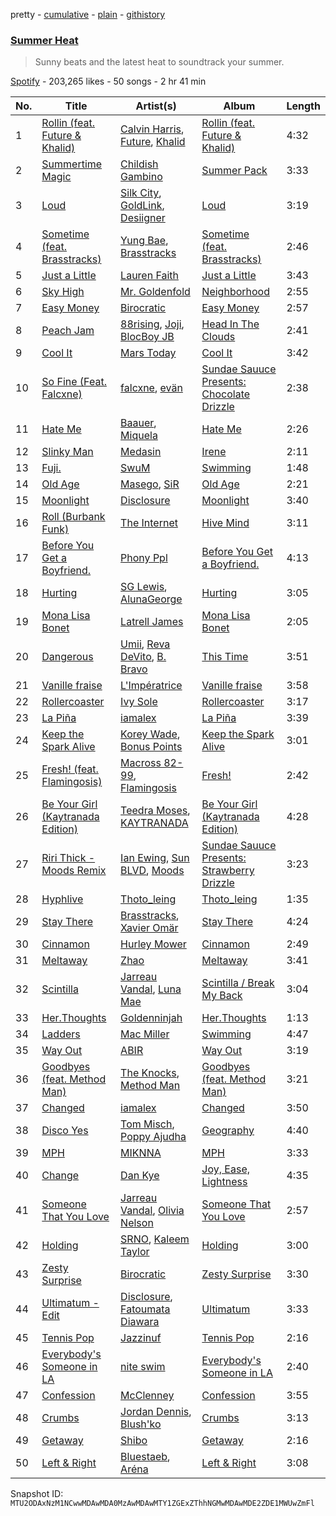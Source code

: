 pretty - [cumulative](/playlists/cumulative/37i9dQZF1DWX1UA045EoPG.md) - [plain](/playlists/plain/37i9dQZF1DWX1UA045EoPG) - [githistory](https://github.githistory.xyz/mackorone/spotify-playlist-archive/blob/main/playlists/plain/37i9dQZF1DWX1UA045EoPG)

### [Summer Heat](https://open.spotify.com/playlist/37i9dQZF1DWX1UA045EoPG)

> Sunny beats and the latest heat to soundtrack your summer.

[Spotify](https://open.spotify.com/user/spotify) - 203,265 likes - 50 songs - 2 hr 41 min

| No. | Title | Artist(s) | Album | Length |
|---|---|---|---|---|
| 1 | [Rollin \(feat\. Future & Khalid\)](https://open.spotify.com/track/3FDrI0FLKzrYQiWxPhqV2W) | [Calvin Harris](https://open.spotify.com/artist/7CajNmpbOovFoOoasH2HaY), [Future](https://open.spotify.com/artist/1RyvyyTE3xzB2ZywiAwp0i), [Khalid](https://open.spotify.com/artist/6LuN9FCkKOj5PcnpouEgny) | [Rollin \(feat\. Future & Khalid\)](https://open.spotify.com/album/6nt2urfBROkUQWnzpSOohu) | 4:32 |
| 2 | [Summertime Magic](https://open.spotify.com/track/4j3GWI86JvSaF0BLdmgcfF) | [Childish Gambino](https://open.spotify.com/artist/73sIBHcqh3Z3NyqHKZ7FOL) | [Summer Pack](https://open.spotify.com/album/15k99o4mZJ9mfpQGIOrZ45) | 3:33 |
| 3 | [Loud](https://open.spotify.com/track/556LJMJMhRJUNb4IggLTMM) | [Silk City](https://open.spotify.com/artist/2X97ZAqRKRMYFIDqtvGgGc), [GoldLink](https://open.spotify.com/artist/5XenQ7XfcvQdfIbpLEFaKQ), [Desiigner](https://open.spotify.com/artist/7pFeBzX627ff0VnN6bxPR4) | [Loud](https://open.spotify.com/album/4esQRJHaiTQycN77tdw8fZ) | 3:19 |
| 4 | [Sometime \(feat\. Brasstracks\)](https://open.spotify.com/track/5G9AFl0ibJsTbGm8h3N6jw) | [Yung Bae](https://open.spotify.com/artist/30FDJPN3RtwJZ20g5YGCRX), [Brasstracks](https://open.spotify.com/artist/5sKvgmG84C0bIMWeS2SRPr) | [Sometime \(feat\. Brasstracks\)](https://open.spotify.com/album/3JtPUd1jInKOtMUVFiqDOF) | 2:46 |
| 5 | [Just a Little](https://open.spotify.com/track/5P6nbeGMqnAGwqt9rrraaQ) | [Lauren Faith](https://open.spotify.com/artist/5Y4KzJ4mRooyCG3qmIqOtd) | [Just a Little](https://open.spotify.com/album/4D5CFuwtc552jcdLkSahXq) | 3:43 |
| 6 | [Sky High](https://open.spotify.com/track/4KPTn94q9A0WsuypOrSzIV) | [Mr\. Goldenfold](https://open.spotify.com/artist/6FPuOcm8xqY362N137yZXi) | [Neighborhood](https://open.spotify.com/album/5LvMZHMGHz6w3N2nwVjdkB) | 2:55 |
| 7 | [Easy Money](https://open.spotify.com/track/17FYfMKpJJP4uP6B8qv90o) | [Birocratic](https://open.spotify.com/artist/60b7IDlGflg5lgyfEGf9yB) | [Easy Money](https://open.spotify.com/album/3n2oIsnzSfEV3j5gnHQvC5) | 2:57 |
| 8 | [Peach Jam](https://open.spotify.com/track/6dktyiCWz2JYGmcPQ5D5dY) | [88rising](https://open.spotify.com/artist/1AhjOkOLkbHUfcHDSErXQs), [Joji](https://open.spotify.com/artist/3MZsBdqDrRTJihTHQrO6Dq), [BlocBoy JB](https://open.spotify.com/artist/4TEJudQY2pXxVHPE3gD2EU) | [Head In The Clouds](https://open.spotify.com/album/6YFBWwUDdot8IjBZSYOacB) | 2:41 |
| 9 | [Cool It](https://open.spotify.com/track/063IdJMX78fSgSJnaYwSKh) | [Mars Today](https://open.spotify.com/artist/60jVpPkp3hgECctyeE9gWH) | [Cool It](https://open.spotify.com/album/5VoqRVINQCZpRLvPeSPfmI) | 3:42 |
| 10 | [So Fine \(Feat\. Falcxne\)](https://open.spotify.com/track/6r3RoSEAZQMHCZqSS4aEL9) | [falcxne](https://open.spotify.com/artist/5pHwJakVgh9gOqUEoT9ZYz), [evän](https://open.spotify.com/artist/2VNtLWlwWghbNHvtPcM69G) | [Sundae Sauuce Presents: Chocolate Drizzle](https://open.spotify.com/album/0JpEaFsmduibGQhAEoIgXz) | 2:38 |
| 11 | [Hate Me](https://open.spotify.com/track/31e0GKdA86PliYQ9xnbbtP) | [Baauer](https://open.spotify.com/artist/25fqWEebq6PoiGQIHIrdtv), [Miquela](https://open.spotify.com/artist/7licaqhcEBQUzz9FownRaJ) | [Hate Me](https://open.spotify.com/album/5o96HoZeovqDi3O61OThxA) | 2:26 |
| 12 | [Slinky Man](https://open.spotify.com/track/0nVLAxfxzW9487k5LZpscC) | [Medasin](https://open.spotify.com/artist/62vbsDRAq0qHdezaCOzB0T) | [Irene](https://open.spotify.com/album/156TeTaPykSuBs9lh0h2vc) | 2:11 |
| 13 | [Fuji.](https://open.spotify.com/track/2xWavyjB5Nif5Cy8lRLX4Q) | [SwuM](https://open.spotify.com/artist/2Fc1UZXKRmPpWWx1sxcb9m) | [Swimming](https://open.spotify.com/album/2eN8bdTlnXQJlA4cKVYX4L) | 1:48 |
| 14 | [Old Age](https://open.spotify.com/track/1nMULe4EavfF8SZHQ3Pag9) | [Masego](https://open.spotify.com/artist/3ycxRkcZ67ALN3GQJ57Vig), [SiR](https://open.spotify.com/artist/3QTDHixorJelOLxoxcjqGx) | [Old Age](https://open.spotify.com/album/33vsKtsIqvAk0mpiVKN3rz) | 2:21 |
| 15 | [Moonlight](https://open.spotify.com/track/29tpVR68E5goOG1RlLQqbv) | [Disclosure](https://open.spotify.com/artist/6nS5roXSAGhTGr34W6n7Et) | [Moonlight](https://open.spotify.com/album/3qa2fJgOU5GZEkY2hQVPNF) | 3:40 |
| 16 | [Roll \(Burbank Funk\)](https://open.spotify.com/track/01bfHCsUTwydXCHP1VoLlI) | [The Internet](https://open.spotify.com/artist/7GN9PivdemQRKjDt4z5Zv8) | [Hive Mind](https://open.spotify.com/album/27ThgFMUAx3MXLQ297DzWF) | 3:11 |
| 17 | [Before You Get a Boyfriend.](https://open.spotify.com/track/4KVTbc2x0EahbAaLHv8TkH) | [Phony Ppl](https://open.spotify.com/artist/0oBsnAC3fzYkTHF3bkfNx6) | [Before You Get a Boyfriend.](https://open.spotify.com/album/09vk699RVpDUZ0fPXbTfZS) | 4:13 |
| 18 | [Hurting](https://open.spotify.com/track/56SHxd1fNd564p7kS6URmz) | [SG Lewis](https://open.spotify.com/artist/0GG2cWaonE4JPrjcCCQ1EG), [AlunaGeorge](https://open.spotify.com/artist/2VAnyOxzJuSAj7XIuEOT38) | [Hurting](https://open.spotify.com/album/2GOATjSsnYmidOyRs0xHuZ) | 3:05 |
| 19 | [Mona Lisa Bonet](https://open.spotify.com/track/2YzBdC2q79LqZ2w7YN5Yfj) | [Latrell James](https://open.spotify.com/artist/7zrWMnPOpwr5AEt670VKMc) | [Mona Lisa Bonet](https://open.spotify.com/album/2MmwK5PGV6s1O1kjAz4CsG) | 2:05 |
| 20 | [Dangerous](https://open.spotify.com/track/0aMn1LbfjyhZunY2K7oPLg) | [Umii](https://open.spotify.com/artist/63cNPy5lkcSkPmC1MrdRpc), [Reva DeVito](https://open.spotify.com/artist/00jACgDWIBdPM4eH8nORwz), [B\. Bravo](https://open.spotify.com/artist/7xc31aDpVtMW34JWjZvAG4) | [This Time](https://open.spotify.com/album/0QiYLU8SrwXQAleQaOgTP2) | 3:51 |
| 21 | [Vanille fraise](https://open.spotify.com/track/7nZ9CzhiFRPhOQCn7eDSnn) | [L'Impératrice](https://open.spotify.com/artist/4PwlsrN0t5mLN0C827cbEU) | [Vanille fraise](https://open.spotify.com/album/41Ht5x3AgpMVmoFoIzaUPO) | 3:58 |
| 22 | [Rollercoaster](https://open.spotify.com/track/2MLgNLIkT0SZ2YPhZ8rbg4) | [Ivy Sole](https://open.spotify.com/artist/4NcMrSi3B8eUVy6e1Ni3wu) | [Rollercoaster](https://open.spotify.com/album/4ZCormQxAfZzBFxNx0jnfm) | 3:17 |
| 23 | [La Piña](https://open.spotify.com/track/3fmIXrnXgt6ZzXWHewbvSC) | [iamalex](https://open.spotify.com/artist/6M6LWvHKgBle8SUtSpq6SU) | [La Piña](https://open.spotify.com/album/4Ur27mAxzS8CzHr942EuGE) | 3:39 |
| 24 | [Keep the Spark Alive](https://open.spotify.com/track/4ortOUyHPtxAmM1T0xXEhZ) | [Korey Wade](https://open.spotify.com/artist/5EMhnsc8XoFAR7Cpb8TjPv), [Bonus Points](https://open.spotify.com/artist/3GlCVMFRzrZ3FGtt4apejf) | [Keep the Spark Alive](https://open.spotify.com/album/2pJERUgp7pWBqhEnztIedx) | 3:01 |
| 25 | [Fresh! \(feat\. Flamingosis\)](https://open.spotify.com/track/0xyZGdpkODxuHeitZUpHPO) | [Macross 82\-99](https://open.spotify.com/artist/5C8KyBfvAz9PSaOd30eIow), [Flamingosis](https://open.spotify.com/artist/75cW8FFekyCjj0mfZM1Gfb) | [Fresh!](https://open.spotify.com/album/6osa0X7YiamMzT7mf1VBGW) | 2:42 |
| 26 | [Be Your Girl \(Kaytranada Edition\)](https://open.spotify.com/track/7xAE36UUNgyDJDIM4yiucY) | [Teedra Moses](https://open.spotify.com/artist/6vfR5QRc3xca0KvpG8KZBE), [KAYTRANADA](https://open.spotify.com/artist/6qgnBH6iDM91ipVXv28OMu) | [Be Your Girl \(Kaytranada Edition\)](https://open.spotify.com/album/4HUulHBL22YUjwG5WTje5N) | 4:28 |
| 27 | [Riri Thick \- Moods Remix](https://open.spotify.com/track/0xT4knFEialXamJIax97Yx) | [Ian Ewing](https://open.spotify.com/artist/6QrRSfwkZsixVIgDRhpToh), [Sun BLVD](https://open.spotify.com/artist/7K9cfCRuleWnt1AmUxsCf9), [Moods](https://open.spotify.com/artist/14uVJsPC4DByeuD0cq36ez) | [Sundae Sauuce Presents: Strawberry Drizzle](https://open.spotify.com/album/1uGtAEx6E84HjpI77vWDtt) | 3:23 |
| 28 | [Hyphlive](https://open.spotify.com/track/1snve7a1zOuwT88ABdXnnZ) | [Thoto\_leing](https://open.spotify.com/artist/5a4nrJ6eEVHg5CDeTbPwlm) | [Thoto\_leing](https://open.spotify.com/album/05zydkKDJWX9r0l4yRbCuN) | 1:35 |
| 29 | [Stay There](https://open.spotify.com/track/29aHLkN2TNG0to6UJbo5Ao) | [Brasstracks](https://open.spotify.com/artist/5sKvgmG84C0bIMWeS2SRPr), [Xavier Omär](https://open.spotify.com/artist/3UjPnt2nRmw10N58bBeNOg) | [Stay There](https://open.spotify.com/album/5zZ7Bvs4aD5cSl1urhazu1) | 4:24 |
| 30 | [Cinnamon](https://open.spotify.com/track/0VH7wmxrvFD1VBU701vueP) | [Hurley Mower](https://open.spotify.com/artist/6CoTYzOyg2NW2OUEFaSTxO) | [Cinnamon](https://open.spotify.com/album/3XalQXmk1Cek8ZBEjNQPFv) | 2:49 |
| 31 | [Meltaway](https://open.spotify.com/track/3YKQqS7xr8DcXggBwv4I5P) | [Zhao](https://open.spotify.com/artist/5bfw7ydBnntO3NbtHagaQf) | [Meltaway](https://open.spotify.com/album/15tMsoy4cyJgmE77DX1Vnt) | 3:41 |
| 32 | [Scintilla](https://open.spotify.com/track/7rYCnrsH8kAV9kJm6zI6UE) | [Jarreau Vandal](https://open.spotify.com/artist/6f96znq79wvlknKHHHhtTW), [Luna Mae](https://open.spotify.com/artist/5ownccCPeMuS8uJnAIsjFP) | [Scintilla / Break My Back](https://open.spotify.com/album/4StJrEkwzZtJgqqKTwljuS) | 3:04 |
| 33 | [Her.Thoughts](https://open.spotify.com/track/5w719VPErIafoSKcKhvAuN) | [Goldenninjah](https://open.spotify.com/artist/7h8yHAeuxxeKQjRXc7XiBu) | [Her.Thoughts](https://open.spotify.com/album/6eBoOWw9MdKHxmAfnSdugW) | 1:13 |
| 34 | [Ladders](https://open.spotify.com/track/39NDBdU5Xkm5pCFGa5kZtI) | [Mac Miller](https://open.spotify.com/artist/4LLpKhyESsyAXpc4laK94U) | [Swimming](https://open.spotify.com/album/5wtE5aLX5r7jOosmPhJhhk) | 4:47 |
| 35 | [Way Out](https://open.spotify.com/track/3CiBI1yRg9oUygxCOXlxUq) | [ABIR](https://open.spotify.com/artist/3QUOtWgmuxFyae4C0Q0thd) | [Way Out](https://open.spotify.com/album/0mZWmkD3zpDu8qEnGHl5oI) | 3:19 |
| 36 | [Goodbyes \(feat\. Method Man\)](https://open.spotify.com/track/1YItRRQXVa3GtFSZ0RmgXA) | [The Knocks](https://open.spotify.com/artist/2x7EATekOPhFGRx3syMGEC), [Method Man](https://open.spotify.com/artist/4VmEWwd8y9MCLwexFMdpwt) | [Goodbyes \(feat\. Method Man\)](https://open.spotify.com/album/4mo8TcrCcCfn4bjZmpgyIC) | 3:21 |
| 37 | [Changed](https://open.spotify.com/track/1eqUhiAigR4rtx5EmZkiNl) | [iamalex](https://open.spotify.com/artist/6M6LWvHKgBle8SUtSpq6SU) | [Changed](https://open.spotify.com/album/1PyVw5kgM8EZGH0BABIvTK) | 3:50 |
| 38 | [Disco Yes](https://open.spotify.com/track/61Ivix5DTnDPVjp1dgLyov) | [Tom Misch](https://open.spotify.com/artist/1uiEZYehlNivdK3iQyAbye), [Poppy Ajudha](https://open.spotify.com/artist/6oPQiSj92N4mk5jXLtX1bl) | [Geography](https://open.spotify.com/album/28enuddLPEA914scE6Drvk) | 4:40 |
| 39 | [MPH](https://open.spotify.com/track/2MHGSsLRJgtFO3FUMHYZIQ) | [MIKNNA](https://open.spotify.com/artist/53htGvuREf9YT5LYk5HEvb) | [MPH](https://open.spotify.com/album/3i9S4nRCA7ny0cmrJcmILV) | 3:33 |
| 40 | [Change](https://open.spotify.com/track/6vKqMteEK461i7fZbnfLqF) | [Dan Kye](https://open.spotify.com/artist/05YrP00agTrYezUyAsukKf) | [Joy, Ease, Lightness](https://open.spotify.com/album/4kyr762vpU3cdZTqto4NdF) | 4:35 |
| 41 | [Someone That You Love](https://open.spotify.com/track/3S2LNcyJre3hvJbPTcoghO) | [Jarreau Vandal](https://open.spotify.com/artist/6f96znq79wvlknKHHHhtTW), [Olivia Nelson](https://open.spotify.com/artist/4QJrAwNc5j17E5N2PxpqGj) | [Someone That You Love](https://open.spotify.com/album/3luWrggbv1wxvfwB7mxHtR) | 2:57 |
| 42 | [Holding](https://open.spotify.com/track/2CRycjpFt9XRENYDZSQzfo) | [SRNO](https://open.spotify.com/artist/0Kwf0zcciIFGLCKiqNcO6Q), [Kaleem Taylor](https://open.spotify.com/artist/4eQKo2fvEqEbdopHhSjlug) | [Holding](https://open.spotify.com/album/54KICMlCqj1F9wgR0QAmEv) | 3:00 |
| 43 | [Zesty Surprise](https://open.spotify.com/track/06qtPTcRVN7VRhADhxDSHH) | [Birocratic](https://open.spotify.com/artist/60b7IDlGflg5lgyfEGf9yB) | [Zesty Surprise](https://open.spotify.com/album/2FOUKwFWwvpA4pFe0AXmBt) | 3:30 |
| 44 | [Ultimatum \- Edit](https://open.spotify.com/track/0slkzFvyBWcwnjEEDtYE5E) | [Disclosure](https://open.spotify.com/artist/6nS5roXSAGhTGr34W6n7Et), [Fatoumata Diawara](https://open.spotify.com/artist/4G5ZJny3HvX6Il7eHVfnNC) | [Ultimatum](https://open.spotify.com/album/3mKvAiTrhpJUTAFsJXmjTE) | 3:33 |
| 45 | [Tennis Pop](https://open.spotify.com/track/285IenjALb34ttDUVkkSkT) | [Jazzinuf](https://open.spotify.com/artist/6rJ1GwtHin2BJbKLuNn9pi) | [Tennis Pop](https://open.spotify.com/album/0nPJC52FTa9vklW3qfsEbk) | 2:16 |
| 46 | [Everybody's Someone in LA](https://open.spotify.com/track/0Bq786zqpKxYNeos7Tn5Kk) | [nite swim](https://open.spotify.com/artist/4JoqKyiPAsXMuc8mkF25Ju) | [Everybody's Someone in LA](https://open.spotify.com/album/2YbuSwRKkaFbT6Q6Tm9O9D) | 2:40 |
| 47 | [Confession](https://open.spotify.com/track/1KRoRM6vuzm3TTAMDrQYNK) | [McClenney](https://open.spotify.com/artist/44drVL4jbdo6T6llD5cMgx) | [Confession](https://open.spotify.com/album/3KrnlFZDvXlRWNnTRR3sxQ) | 3:55 |
| 48 | [Crumbs](https://open.spotify.com/track/0wgElszsos5fWd2lT8AJGG) | [Jordan Dennis](https://open.spotify.com/artist/2iSbupdaMW303tk8tqdCv5), [Blush'ko](https://open.spotify.com/artist/2HIOco7R2mZPqBSL2SMIFw) | [Crumbs](https://open.spotify.com/album/5nRCPFk5CcyWduE1zgskS0) | 3:13 |
| 49 | [Getaway](https://open.spotify.com/track/0SOg0VldvpnbaPZfS4ZXgJ) | [Shibo](https://open.spotify.com/artist/73BkLU3tOvi55IkQXWGFFy) | [Getaway](https://open.spotify.com/album/1RcahBHAZTy2HroE7F4F1f) | 2:16 |
| 50 | [Left & Right](https://open.spotify.com/track/5N6d8ri3KFmAhVIXGydnLN) | [Bluestaeb](https://open.spotify.com/artist/67pW04a6jpdQR2yWqjcfxs), [Aréna](https://open.spotify.com/artist/7tVzCaZxXnF83cqVVcJ15j) | [Left & Right](https://open.spotify.com/album/7ELdoHPpEJ9uOdM02EzBXL) | 3:08 |

Snapshot ID: `MTU2ODAxNzM1NCwwMDAwMDA0MzAwMDAwMTY1ZGExZThhNGMwMDAwMDE2ZDE1MWUwZmFl`
